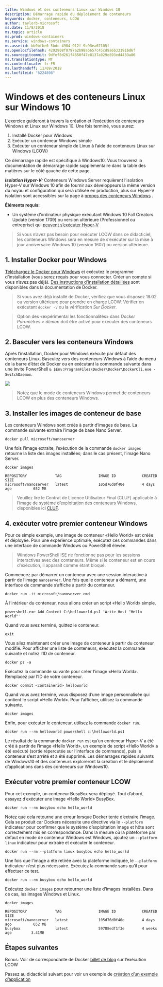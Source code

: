```yaml
---
title: Windows et des conteneurs Linux sur Windows 10
description: Démarrage rapide du déploiement de conteneurs
keywords: docker, conteneurs, LCOW
author: taylorb-microsoft
ms.date: 11/8/2018
ms.topic: article
ms.prod: windows-containers
ms.service: windows-containers
ms.assetid: bb9bfbe0-5bdc-4984-912f-9c93ea67105f
ms.openlocfilehash: 4202908f8797a2b98ab657c45cd9a6b33191bd6f
ms.sourcegitcommit: 9dfef8d261f4650f47e8137a029e893ed4433a86
ms.translationtype: MT
ms.contentlocale: fr-FR
ms.lasthandoff: 11/09/2018
ms.locfileid: "6224898"
---
```

# <a name="windows-and-linux-containers-on-windows-10"></a>Windows et des conteneurs Linux sur Windows 10

L’exercice guideront à travers la création et l’exécution de conteneurs Windows et Linux sur Windows 10. Une fois terminé, vous aurez:

1. Installé Docker pour Windows
2. Exécuter un conteneur Windows simple
3. Exécuter un conteneur simple de Linux à l’aide de conteneurs Linux sur Windows (LCOW)

Ce démarrage rapide est spécifique à Windows10. Vous trouverez la documentation de démarrage rapide supplémentaire dans la table des matières sur le côté gauche de cette page.

***Isolation Hyper-V:*** Conteneurs Windows Server requièrent l’isolation Hyper-V sur Windows 10 afin de fournir aux développeurs la même version du noyau et configuration qui sera utilisée en production, plus sur Hyper-V isolation sont accessibles sur la page à [propos des conteneurs Windows](../about/index.md) .

**Éléments requis:**

- Un système d’ordinateur physique exécutant Windows 10 Fall Creators Update (version 1709) ou version ultérieure (Professionnel ou entreprise) qui [peuvent s’exécuter Hyper-V](https://docs.microsoft.com/en-us/virtualization/hyper-v-on-windows/reference/hyper-v-requirements)

> Si vous n’avez pas besoin pour exécuter LCOW dans ce didacticiel, les conteneurs Windows sera en mesure de s’exécuter sur la mise à jour anniversaire Windows 10 (version 1607) ou version ultérieure.

## <a name="1-install-docker-for-windows"></a>1. Installer Docker pour Windows

[Téléchargez le Docker pour Windows](https://store.docker.com/editions/community/docker-ce-desktop-windows) et exécutez le programme d’installation (vous serez requis pour vous connecter. Créer un compte si vous n’avez pas déjà). [Des instructions d’installation détaillées](https://docs.docker.com/docker-for-windows/install) sont disponibles dans la documentation de Docker.

> Si vous avez déjà installé de Docker, vérifiez que vous disposez 18.02 ou version ultérieure pour prendre en charge LCOW. Vérifier en exécutant `docker -v` ou la vérification *Sur Docker*.

> Option des «expérimental les fonctionnalités» dans *Docker Paramètres > démon* doit être activé pour exécuter des conteneurs LCOW.

## <a name="2-switch-to-windows-containers"></a>2. Basculer vers les conteneurs Windows

Après l’installation, Docker pour Windows exécute par défaut des conteneurs Linux. Basculez vers des conteneurs Windows à l’aide du menu de la barre d’état de Docker ou en exécutant la commande suivante dans une invite PowerShell `& $Env:ProgramFiles\Docker\Docker\DockerCli.exe -SwitchDaemon`.

![](./media/docker-for-win-switch.png)
> Notez que le mode de conteneurs Windows permet de conteneurs LCOW en plus des conteneurs Windows.

## <a name="3-install-base-container-images"></a>3. Installer les images de conteneur de base

Les conteneurs Windows sont créés à partir d’images de base. La commande suivante extraira l’image de base Nano Server.

```
docker pull microsoft/nanoserver
```

Une fois l’image extraite, l’exécution de la commande `docker images` retourne la liste des images installées; dans le cas présent, l’image Nano Server.

```
docker images

REPOSITORY             TAG                 IMAGE ID            CREATED             SIZE
microsoft/nanoserver   latest              105d76d0f40e        4 days ago          652 MB
```

> Veuillez lire le Contrat de Licence Utilisateur Final (CLUF) applicable à l’image de système d’exploitation des conteneurs Windows, disponibles ici [CLUF](../images-eula.md).

## <a name="4-run-your-first-windows-container"></a>4. exécuter votre premier conteneur Windows

Pour ce simple exemple, une image de conteneur «Hello World» est créée et déployée. Pour une expérience optimale, exécutez ces commandes dans une interface de commande Windows ou PowerShell élevée.
> Windows PowerShell ISE ne fonctionne pas pour les sessions interactives avec des conteneurs. Même si le conteneur est en cours d’exécution, il apparaît comme étant bloqué.

Commencez par démarrer un conteneur avec une session interactive à partir de l’image `nanoserver`. Une fois que le conteneur a démarré, une interface de commande s’affiche à partir du conteneur.  

```
docker run -it microsoft/nanoserver cmd
```

À l’intérieur du conteneur, nous allons créer un script «Hello World» simple.

```
powershell.exe Add-Content C:\helloworld.ps1 'Write-Host "Hello World"'
```   

Quand vous avez terminé, quittez le conteneur.

```
exit
```

Vous allez maintenant créer une image de conteneur à partir du conteneur modifié. Pour afficher une liste de conteneurs, exécutez la commande suivante et notez l’ID de conteneur.

```
docker ps -a
```

Exécutez la commande suivante pour créer l’image «Hello World». Remplacez <containerid> par l’ID de votre conteneur.

```
docker commit <containerid> helloworld
```

Quand vous avez terminé, vous disposez d’une image personnalisée qui contient le script «Hello World». Pour l’afficher, utilisez la commande suivante.

```
docker images
```

Enfin, pour exécuter le conteneur, utilisez la commande `docker run`.

```
docker run --rm helloworld powershell c:\helloworld.ps1
```

Le résultat de la commande `docker run` est qu’un conteneur Hyper-V a été créé à partir de l’image «Hello World», un exemple de script «Hello World» a été exécuté (sortie répercutée sur l’interface de commande), puis le conteneur s’est arrêté et a été supprimé.
Les démarrages rapides suivants de Windows10 et des conteneurs exploreront la création et le déploiement d’applications dans des conteneurs sur Windows10.

## <a name="run-your-first-lcow-container"></a>Exécuter votre premier conteneur LCOW

Pour cet exemple, un conteneur BusyBox sera déployé. Tout d’abord, essayez d’exécuter une image «Hello World» BusyBox.

```
docker run --rm busybox echo hello_world
```

Notez que cela retourne une erreur lorsque Docker tente d’extraire l’image. Cela se produit car Dockers nécessite une directive via le `--platform` indicateur pour confirmer que le système d’exploitation image et hôte sont correctement mis en correspondance. Dans la mesure où la plateforme par défaut en mode de conteneur Windows est Windows, ajoutez un `--platform linux` indicateur pour extraire et exécuter le conteneur.

```
docker run --rm --platform linux busybox echo hello_world
```

Une fois que l’image a été retirée avec la plateforme indiquée, le `--platform` indicateur n’est plus nécessaire. Exécutez la commande sans qu’il pour effectuer ce test.

```
docker run --rm busybox echo hello_world
```

Exécutez `docker images` pour retourner une liste d’images installées. Dans ce cas, les images Windows et Linux.

```
docker images

REPOSITORY             TAG                 IMAGE ID            CREATED             SIZE
microsoft/nanoserver   latest              105d76d0f40e        4 days ago          652 MB
busybox                latest              59788edf1f3e        4 weeks ago         3.41MB
```

## <a name="next-steps"></a>Étapes suivantes

Bonus: Voir de correspondante de Docker [billet de blog](https://blog.docker.com/2018/02/docker-for-windows-18-02-with-windows-10-fall-creators-update/) sur l’exécution LCOW

Passez au didacticiel suivant pour voir un exemple de [création d’un exemple d’application](./building-sample-app.md)
